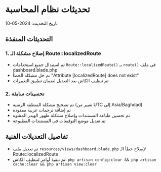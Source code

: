 # تحديثات نظام المحاسبة

تاريخ التحديث: 2024-05-10

## التحديثات المنفذة

### 1. إصلاح مشكلة الـ Route::localizedRoute
- تم استبدال جميع استخدامات `Route::localizedRoute()` بـ `route()` في ملف dashboard.blade.php
- تم حل مشكلة الخطأ "Attribute [localizedRoute] does not exist"
- تم تنظيف الكاش بعد التعديل لضمان تطبيق التغييرات

### 2. تحسينات سابقة
- تم تصحيح مشكلة المنطقة الزمنية (تغيير من UTC إلى Asia/Baghdad)
- تم إضافة ترجمات عربية مفقودة
- تم تحسين طباعة المستندات وإصلاح مشكلة ظهور الهيدر المشوه
- تم تعديل موضع التوقيعات في المستندات المطبوعة

## تفاصيل التعديلات الفنية
- تم تعديل ملف `resources/views/dashboard.blade.php` لإصلاح خطأ الـ Route::localizedRoute
- تم تنفيذ أوامر لتنظيف الكاش: `php artisan config:clear && php artisan cache:clear && php artisan view:clear` 
